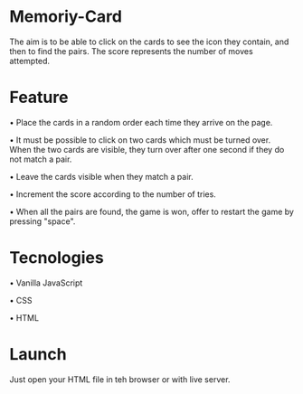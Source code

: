  # Memoriy-Card

The aim is to be able to click on the cards to see the icon they contain, and then to find the pairs.
The score represents the number of moves attempted.

# Feature

• Place the cards in a random order each time they arrive on the page.

• It must be possible to click on two cards which must be turned over. When the two cards are visible, they turn over after one second if they do not match a pair.

• Leave the cards visible when they match a pair.

• Increment the score according to the number of tries.

• When all the pairs are found, the game is won, offer to restart the game by pressing "space". 


# Tecnologies

• Vanilla JavaScript 

• CSS 

• HTML

# Launch

Just open your HTML file in teh browser or with live server.
